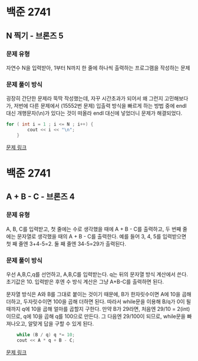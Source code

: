 # 백준 2741
## N 찍기 - 브론즈 5
### 문제 유형

자연수 N을 입력받아, 1부터 N까지 한 줄에 하나씩 출력하는 프로그램을 작성하는 문제

### 문제 풀이 방식

굉장히 간단한 문제라 뚝딱 작성했는데, 자꾸 시간초과가 되어서 왜 그런지 고민해보다가, 저번에 다른 문제에서 (15552번 문제) 입출력 방식을 빠르게 하는 방법 중에 endl 대신 개행문자(\n)가 있다는 것이 떠올라 endl 대신에 넣었더니 문제가 해결되었다.
~~~cpp
for ( int i = 1 ; i <= N ; i++) {
        cout << i << "\n";
    }
~~~

[문제 링크](https://github.com/tyshim0118/BJ-Codes/blob/main/BJ2741.cpp)

# 백준 2741
## A + B - C - 브론즈 4
### 문제 유형

A, B, C를 입력받고, 첫 줄에는 수로 생각했을 때에 A + B - C를 출력하고, 두 번째 줄에는 문자열로 생각했을 때의 A + B - C를 출력한다.
예를 들어 3, 4, 5를 입력받으면 첫 째 줄엔 3+4-5=2. 둘 째 줄엔 34-5=29가 출력된다.

### 문제 풀이 방식

우선 A,B,C,q를 선언하고, A,B,C를 입력받는다. q는 뒤의 문자열 방식 계산에서 쓴다. 초기값은 10.
입력받은 후엔 수 방식 계산은 그냥 A+B-C를 출력하면 된다.   

문자열 방식은 A와 B를 그대로 붙이는 것이기 때문에, B가 한자릿수이면 A에 10을 곱해 더하고, 두자릿수이면 100을 곱해 더하면 된다. 따라서 while문을 이용해 B/q가 0이 될 때까지 q에 10을 곱해 얼마를 곱할지 구한다.
만약 B가 29라면, 처음엔 29/10 = 2(int)이므로, q에 10을 곱해 q를 100으로 만든다. 그 다음엔 29/100이 되므로, while문을 빠져나오고, 알맞게 답을 구할 수 있게 된다.
~~~cpp
    while (B / q) q *= 10;
    cout << A * q + B - C;
~~~

[문제 링크](https://github.com/tyshim0118/BJ-Codes/blob/main/BJ31403.cpp)
